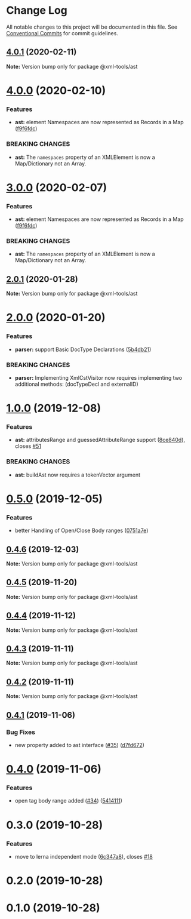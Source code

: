 # Change Log

All notable changes to this project will be documented in this file.
See [Conventional Commits](https://conventionalcommits.org) for commit guidelines.

## [4.0.1](https://github.com/sap/xml-tools/compare/@xml-tools/ast@4.0.0...@xml-tools/ast@4.0.1) (2020-02-11)

**Note:** Version bump only for package @xml-tools/ast

# [4.0.0](https://github.com/sap/xml-tools/compare/@xml-tools/ast@2.0.1...@xml-tools/ast@4.0.0) (2020-02-10)

### Features

- **ast:** element Namespaces are now represented as Records in a Map ([f9f6fdc](https://github.com/sap/xml-tools/commit/f9f6fdc))

### BREAKING CHANGES

- **ast:** The `namespaces` property of an XMLElement is now a Map/Dictionary not an Array.

# [3.0.0](https://github.com/sap/xml-tools/compare/@xml-tools/ast@2.0.1...@xml-tools/ast@3.0.0) (2020-02-07)

### Features

- **ast:** element Namespaces are now represented as Records in a Map ([f9f6fdc](https://github.com/sap/xml-tools/commit/f9f6fdc))

### BREAKING CHANGES

- **ast:** The `namespaces` property of an XMLElement is now a Map/Dictionary not an Array.

## [2.0.1](https://github.com/sap/xml-tools/compare/@xml-tools/ast@2.0.0...@xml-tools/ast@2.0.1) (2020-01-28)

**Note:** Version bump only for package @xml-tools/ast

# [2.0.0](https://github.com/sap/xml-tools/compare/@xml-tools/ast@1.0.0...@xml-tools/ast@2.0.0) (2020-01-20)

### Features

- **parser:** support Basic DocType Declarations ([5b4db21](https://github.com/sap/xml-tools/commit/5b4db21))

### BREAKING CHANGES

- **parser:** Implementing XmlCstVisitor now requires implementing two additional methods:
  (docTypeDecl and externalID)

# [1.0.0](https://github.com/sap/xml-tools/compare/@xml-tools/ast@0.5.0...@xml-tools/ast@1.0.0) (2019-12-08)

### Features

- **ast:** attributesRange and guessedAttributeRange support ([8ce840d](https://github.com/sap/xml-tools/commit/8ce840d)), closes [#51](https://github.com/sap/xml-tools/issues/51)

### BREAKING CHANGES

- **ast:** buildAst now requires a tokenVector argument

# [0.5.0](https://github.com/sap/xml-tools/compare/@xml-tools/ast@0.4.6...@xml-tools/ast@0.5.0) (2019-12-05)

### Features

- better Handling of Open/Close Body ranges ([0751a7e](https://github.com/sap/xml-tools/commit/0751a7e))

## [0.4.6](https://github.com/sap/xml-tools/compare/@xml-tools/ast@0.4.5...@xml-tools/ast@0.4.6) (2019-12-03)

**Note:** Version bump only for package @xml-tools/ast

## [0.4.5](https://github.com/sap/xml-tools/compare/@xml-tools/ast@0.4.4...@xml-tools/ast@0.4.5) (2019-11-20)

**Note:** Version bump only for package @xml-tools/ast

## [0.4.4](https://github.com/sap/xml-tools/compare/@xml-tools/ast@0.4.3...@xml-tools/ast@0.4.4) (2019-11-12)

**Note:** Version bump only for package @xml-tools/ast

## [0.4.3](https://github.com/sap/xml-tools/compare/@xml-tools/ast@0.4.2...@xml-tools/ast@0.4.3) (2019-11-11)

**Note:** Version bump only for package @xml-tools/ast

## [0.4.2](https://github.com/sap/xml-tools/compare/@xml-tools/ast@0.4.1...@xml-tools/ast@0.4.2) (2019-11-11)

**Note:** Version bump only for package @xml-tools/ast

## [0.4.1](https://github.com/sap/xml-tools/compare/@xml-tools/ast@0.4.0...@xml-tools/ast@0.4.1) (2019-11-06)

### Bug Fixes

- new property added to ast interface ([#35](https://github.com/sap/xml-tools/issues/35)) ([d7fd672](https://github.com/sap/xml-tools/commit/d7fd672))

# [0.4.0](https://github.com/sap/xml-tools/compare/@xml-tools/ast@0.3.0...@xml-tools/ast@0.4.0) (2019-11-06)

### Features

- open tag body range added ([#34](https://github.com/sap/xml-tools/issues/34)) ([5414111](https://github.com/sap/xml-tools/commit/5414111))

# 0.3.0 (2019-10-28)

### Features

- move to lerna independent mode ([6c347a8](https://github.com/sap/xml-tools/commit/6c347a8)), closes [#18](https://github.com/sap/xml-tools/issues/18)

# 0.2.0 (2019-10-28)

# 0.1.0 (2019-10-28)
